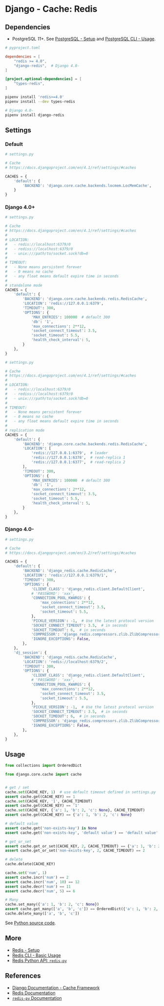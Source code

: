 # Django - Cache: Redis

## Dependencies

- PostgreSQL *11+*.
See [PostgreSQL - Setup](https://leven-cn.github.io/python-cookbook/recipes/web/postgresql_setup)
and [PostgreSQL CLI - Usage](https://leven-cn.github.io/python-cookbook/recipes/web/postgresql_usage).

```toml
# pyproject.toml

dependencies = [
    "redis >= 4.0",
    "django-redis",  # Django 4.0-
]

[project.optional-dependencies] = [
    "types-redis",
]
```

```bash
pipenv install 'redis>=4.0'
pipenv install --dev types-redis

# Django 4.0-
pipenv install django-redis
```

## Settings

### Default

```python
# settings.py

# Cache
# https://docs.djangoproject.com/en/4.1/ref/settings/#caches

CACHES = {
    'default': {
        'BACKEND': 'django.core.cache.backends.locmem.LocMemCache',
    }
}
```

### Django 4.0+

```python
# settings.py

# Cache
# https://docs.djangoproject.com/en/4.1/ref/settings/#caches
#
# LOCATION:
#   - redis://localhost:6379/0
#   - rediss://localhost:6379/0
#   - unix:///path/to/socket.sock?db=0
#
# TIMEOUT:
#   - None means persistent forever
#   - 0 means no cache
#   - any float means default expire time in seconds
#
# standalone mode
CACHES = {
    'default': {
        'BACKEND': 'django.core.cache.backends.redis.RedisCache',
        'LOCATION': 'redis://127.0.0.1:6379',
        'TIMEOUT': 300,
        'OPTIONS': {
            'MAX_ENTRIES': 100000  # default 300
            'db': '1',
            'max_connections': 2**12,
            'socket_connect_timeout': 3.5,
            'socket_timeout': 5.5,
            'health_check_interval': 5,
        }
    },
}
```

```python
# settings.py

# Cache
# https://docs.djangoproject.com/en/4.1/ref/settings/#caches
#
# LOCATION:
#   - redis://localhost:6379/0
#   - rediss://localhost:6379/0
#   - unix:///path/to/socket.sock?db=0
#
# TIMEOUT:
#   - None means persistent forever
#   - 0 means no cache
#   - any float means default expire time in seconds
#
# replication mode
CACHES = {
    'default': {
        'BACKEND': 'django.core.cache.backends.redis.RedisCache',
        'LOCATION': [
            'redis://127.0.0.1:6379',  # leader
            'redis://127.0.0.1:6378',  # read-replica 1
            'redis://127.0.0.1:6377',  # read-replica 2
        ],
        'TIMEOUT': 300,
        'OPTIONS': {
            'MAX_ENTRIES': 100000  # default 300
            'db': '1',
            'max_connections': 2**12,
            'socket_connect_timeout': 3.5,
            'socket_timeout': 5.5,
            'health_check_interval': 5,
        }
    },
}
```

### Django 4.0-

```python
# settings.py

# Cache
# https://docs.djangoproject.com/en/3.2/ref/settings/#caches

CACHES = {
    'default': {
        'BACKEND': 'django_redis.cache.RedisCache',
        'LOCATION': 'redis://127.0.0.1:6379/1',
        'TIMEOUT': 300,
        'OPTIONS': {
            'CLIENT_CLASS': 'django_redis.client.DefaultClient',
            # 'PASSWORD': 'xxx',
            'CONNECTION_POOL_KWARGS': {
                'max_connections': 2**12,
                'socket_connect_timeout': 3.5,
                'socket_timeout': 5.5,
            },
            'PICKLE_VERSION': -1,  # Use the latest protocol version
            'SOCKET_CONNECT_TIMEOUT': 3.5,  # in seconds
            'SOCKET_TIMEOUT': 6,  # in seconds
            'COMPRESSOR': 'django_redis.compressors.zlib.ZlibCompressor',
            'IGNORE_EXCEPTIONS': False,
        },
    },
    'dj_session': {
        'BACKEND': 'django_redis.cache.RedisCache',
        'LOCATION': 'redis://localhost:6379/2',
        'TIMEOUT': 300,
        'OPTIONS': {
            'CLIENT_CLASS': 'django_redis.client.DefaultClient',
            # 'PASSWORD': 'xxx',
            'CONNECTION_POOL_KWARGS': {
                'max_connections': 2**12,
                'socket_connect_timeout': 3.5,
                'socket_timeout': 5.5,
            },
            'PICKLE_VERSION': -1,  # Use the latest protocol version
            'SOCKET_CONNECT_TIMEOUT': 3.5,  # in seconds
            'SOCKET_TIMEOUT': 6,  # in seconds
            'COMPRESSOR': 'django_redis.compressors.zlib.ZlibCompressor',
            'IGNORE_EXCEPTIONS': False,
        },
    },
}
```

## Usage

```python
from collections import OrderedDict

from django.core.cache import cache


# get / set
cache.set(CACHE_KEY, 1)  # use default timeout defined in settings.py
assert cache.get(CACHE_KEY) == 1
cache.set(CACHE_KEY, '1', CACHE_TIMEOUT)
assert cache.get(CACHE_KEY) == '1'
cache.set(CACHE_KEY, {'a': 1, 'b': 2, 'c': None}, CACHE_TIMEOUT)
assert cache.get(CACHE_KEY) == {'a': 1, 'b': 2, 'c': None}

# default value
assert cache.get('non-exists-key') is None
assert cache.get('non-exists-key', 'default value') == 'default value'

# get_or_set
assert cache.get_or_set(CACHE_KEY, 2, CACHE_TIMEOUT) == {'a': 1, 'b': 2, 'c': None}
assert cache.get_or_set('non-exists-key', 2, CACHE_TIMEOUT) == 2

# delete
cache.delete(CACHE_KEY)

cache.set('num', 1)
assert cache.incr('num') == 2
assert cache.incr('num', 10) == 12
assert cache.decr('num') == 11
assert cache.decr('num', 5) == 6

# Many
cache.set_many({'a': 1, 'b': 2, 'c': None})
assert cache.get_many(['a', 'b', 'c']) == OrderedDict({'a': 1, 'b': 2, 'c': None})
cache.delete_many(['a', 'b', 'c'])
```

See [Python source code](https://github.com/leven-cn/python-cookbook/blob/main/django_project/example_app/views.py).

## More

- [Redis - Setup](https://leven-cn.github.io/python-cookbook/recipes/web/redis_setup)
- [Redis CLI - Basic Usage](https://leven-cn.github.io/python-cookbook/recipes/web/redis_usage_basic)
- [Redis Python API: `redis-py`](https://leven-cn.github.io/python-cookbook/recipes/web/redis)

## References

- [Django Documentation - Cache Framework](https://docs.djangoproject.com/en/4.1/topics/cache/)
- [Redis Documentation](https://redis.io/docs/)
- [`redis-py` Documentation](https://redis.readthedocs.io/en/latest/)
